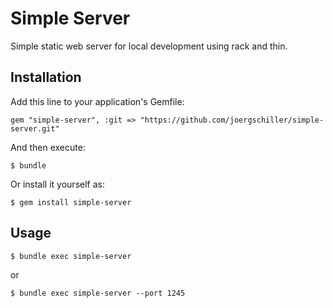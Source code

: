 # Simple Server

Simple static web server for local development using rack and thin.

## Installation

Add this line to your application's Gemfile:

    gem "simple-server", :git => "https://github.com/joergschiller/simple-server.git"

And then execute:

    $ bundle

Or install it yourself as:

    $ gem install simple-server

## Usage

    $ bundle exec simple-server
    
or
    
    $ bundle exec simple-server --port 1245

